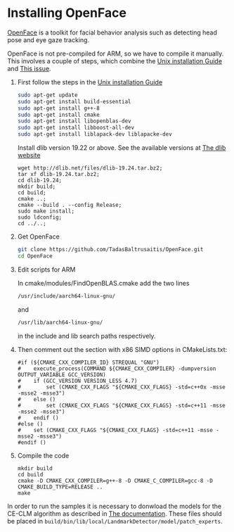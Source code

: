 # Installing OpenFace

[OpenFace](https://github.com/TadasBaltrusaitis/OpenFace) is a toolkit for facial behavior analysis such as detecting head pose and eye gaze tracking.

OpenFace is not pre-compiled for ARM, so we have to compile it manually. This involves a couple of steps, which combine the [Unix installation Guide](https://github.com/TadasBaltrusaitis/OpenFace/wiki/Unix-Installation) and [This issue](https://github.com/TadasBaltrusaitis/OpenFace/issues/714).

1. First follow the steps in the [Unix installation Guide](https://github.com/TadasBaltrusaitis/OpenFace/wiki/Unix-Installation)

    ```bash
    sudo apt-get update
    sudo apt-get install build-essential
    sudo apt-get install g++-8
    sudo apt-get install cmake
    sudo apt-get install libopenblas-dev
    sudo apt-get install libboost-all-dev
    sudo apt-get install liblapack-dev liblapacke-dev
    ```

    Install dlib version 19.22 or above. See the available versions at [The dlib website](http://dlib.net/files)

    ```
    wget http://dlib.net/files/dlib-19.24.tar.bz2;
    tar xf dlib-19.24.tar.bz2;
    cd dlib-19.24;
    mkdir build;
    cd build;
    cmake ..;
    cmake --build . --config Release;
    sudo make install;
    sudo ldconfig;
    cd ../..;    
    ```

2. Get OpenFace

    ```bash
    git clone https://github.com/TadasBaltrusaitis/OpenFace.git
    cd OpenFace
    ```

3. Edit scripts for ARM

    In cmake/modules/FindOpenBLAS.cmake add the two lines

    ```bash
    /usr/include/aarch64-linux-gnu/
    ```
    and
    ```bash
    /usr/lib/aarch64-linux-gnu/
    ```
    in the include and lib search paths respectively.

4. Then comment out the section with x86 SIMD options in CMakeLists.txt:

    ```
    #if (${CMAKE_CXX_COMPILER_ID} STREQUAL "GNU")
    #    execute_process(COMMAND ${CMAKE_CXX_COMPILER} -dumpversion OUTPUT_VARIABLE GCC_VERSION)
    #    if (GCC_VERSION VERSION_LESS 4.7)
    #        set (CMAKE_CXX_FLAGS "${CMAKE_CXX_FLAGS} -std=c++0x -msse -msse2 -msse3")
    #    else ()
    #        set (CMAKE_CXX_FLAGS "${CMAKE_CXX_FLAGS} -std=c++11 -msse -msse2 -msse3")
    #    endif ()
    #else ()
    #    set (CMAKE_CXX_FLAGS "${CMAKE_CXX_FLAGS} -std=c++11 -msse -msse2 -msse3")
    #endif ()
    ```

5. Compile the code 

    ```
    mkdir build
    cd build
    cmake -D CMAKE_CXX_COMPILER=g++-8 -D CMAKE_C_COMPILER=gcc-8 -D CMAKE_BUILD_TYPE=RELEASE ..
    make
    ```

In order to run the samples it is necessary to donwload the models for the CE-CLM algorithm as described in [The documentation](https://github.com/TadasBaltrusaitis/OpenFace/wiki/Model-download). These files should be placed in `build/bin/lib/local/LandmarkDetector/model/patch_experts`.
